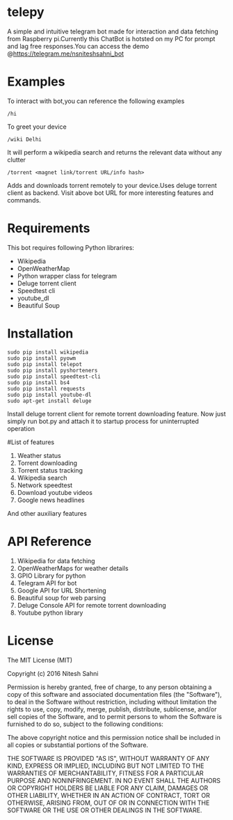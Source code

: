 # telepy
A simple and intuitive telegram bot made for interaction and data fetching from Raspberry pi.Currently this ChatBot is hotsted on my PC for prompt and lag free responses.You can access the demo @https://telegram.me/nsniteshsahni_bot 

# Examples
To interact with bot,you can reference the following examples

```
/hi
```
To greet your device


```
/wiki Delhi
```
It will perform a wikipedia search and returns the relevant data without any clutter
```
/torrent <magnet link/torrent URL/info hash>
```
Adds and downloads torrent remotely to your device.Uses deluge torrent client as backend.
Visit above bot URL for more interesting features and commands.
# Requirements  
This bot requires following Python librarires:
- Wikipedia
- OpenWeatherMap
- Python wrapper class for telegram
- Deluge torrent client
- Speedtest cli
- youtube_dl
- Beautiful Soup

# Installation
```
sudo pip install wikipedia
sudo pip install pyowm
sudo pip install telepot
sudo pip install pyshorteners
sudo pip install speedtest-cli
sudo pip install bs4
sudo pip install requests
sudo pip install youtube-dl
sudo apt-get install deluge
```
Install deluge torrent client for remote torrent downloading feature.
Now just simply run bot.py and attach it to startup process for uninterrupted operation

#List of features
1. Weather status
2. Torrent downloading
3. Torrent status tracking
4. Wikipedia search
5. Network speedtest
6. Download youtube videos
7. Google news headlines

And other auxiliary features

# API Reference
1. Wikipedia for data fetching
2. OpenWeatherMaps for weather details
3. GPIO Library for python
4. Telegram API for bot
5. Google API for URL Shortening
6. Beautiful soup for web parsing
7. Deluge Console API for remote torrent downloading
8. Youtube python library

# License
The MIT License (MIT)

Copyright (c) 2016 Nitesh Sahni

Permission is hereby granted, free of charge, to any person obtaining a copy
of this software and associated documentation files (the "Software"), to deal
in the Software without restriction, including without limitation the rights
to use, copy, modify, merge, publish, distribute, sublicense, and/or sell
copies of the Software, and to permit persons to whom the Software is
furnished to do so, subject to the following conditions:

The above copyright notice and this permission notice shall be included in all
copies or substantial portions of the Software.

THE SOFTWARE IS PROVIDED "AS IS", WITHOUT WARRANTY OF ANY KIND, EXPRESS OR
IMPLIED, INCLUDING BUT NOT LIMITED TO THE WARRANTIES OF MERCHANTABILITY,
FITNESS FOR A PARTICULAR PURPOSE AND NONINFRINGEMENT. IN NO EVENT SHALL THE
AUTHORS OR COPYRIGHT HOLDERS BE LIABLE FOR ANY CLAIM, DAMAGES OR OTHER
LIABILITY, WHETHER IN AN ACTION OF CONTRACT, TORT OR OTHERWISE, ARISING FROM,
OUT OF OR IN CONNECTION WITH THE SOFTWARE OR THE USE OR OTHER DEALINGS IN THE
SOFTWARE.
